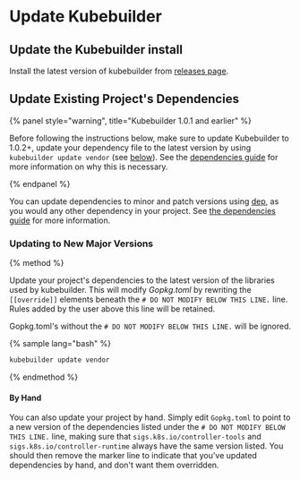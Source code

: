 # Update Kubebuilder

## Update the Kubebuilder install

Install the latest version of kubebuilder from [releases page](https://github.com/kubernetes-sigs/kubebuilder/releases).

## Update Existing Project's Dependencies

{% panel style="warning", title="Kubebuilder 1.0.1 and earlier" %}

Before following the instructions below, make sure to update Kubebuilder
to 1.0.2+, update your dependency file to the latest version by using
`kubebuilder update vendor` (see
[below](#updating-to-new-major-versions)). See the [dependencies
guide](./dependencies.md) for more information on why this is necessary.

{% endpanel %}

You can update dependencies to minor and patch versions using
[dep](https://golang.github.io/dep/), as you would any other dependency in
your project.  See [the dependencies
guide](./dependencies.md#updating-existing-dependencies) for more
information.

### Updating to New Major Versions

{% method %}

Update your project's dependencies to the latest version of the libraries used by kubebuilder.  This
will modify *Gopkg.toml* by rewriting the `[[override]]` elements beneath the
`# DO NOT MODIFY BELOW THIS LINE.` line.  Rules added by the user above this line will be retained.

Gopkg.toml's without the `# DO NOT MODIFY BELOW THIS LINE.` will be ignored.

{% sample lang="bash" %}
```bash
kubebuilder update vendor
```
{% endmethod %}

#### By Hand

You can also update your project by hand.  Simply edit `Gopkg.toml` to
point to a new version of the dependencies listed under the `# DO NOT
MODIFY BELOW THIS LINE.` line, making sure that
`sigs.k8s.io/controller-tools` and `sigs.k8s.io/controller-runtime` always
have the same version listed.  You should then remove the marker line to
indicate that you've updated dependencies by hand, and don't want them
overridden.
